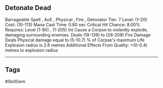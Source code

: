 ## Detonate Dead
Barrageable
Spell , AoE , Physical , Fire , Detonator
Tier: 7
Level: (1-20)
Cost: (10-113) Mana
Cast Time: 0.80 sec
Critical Hit Chance: 8.00%
Requires: Level (1-90) , (1-205) Int
Cause a Corpse to violently explode, damaging surrounding enemies.
Deals (19-139) to (28-208) Fire Damage
Deals Physical damage equal to (5-10.7) % of Corpse's maximum Life
Explosion radius is 2.6 metres
Additional Effects From Quality:
+(0-0.4) metres to explosion radius

---
## Tags
#SkillGem
